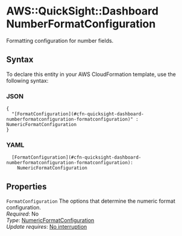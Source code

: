 # AWS::QuickSight::Dashboard NumberFormatConfiguration<a name="aws-properties-quicksight-dashboard-numberformatconfiguration"></a>

Formatting configuration for number fields\.

## Syntax<a name="aws-properties-quicksight-dashboard-numberformatconfiguration-syntax"></a>

To declare this entity in your AWS CloudFormation template, use the following syntax:

### JSON<a name="aws-properties-quicksight-dashboard-numberformatconfiguration-syntax.json"></a>

```
{
  "[FormatConfiguration](#cfn-quicksight-dashboard-numberformatconfiguration-formatconfiguration)" : NumericFormatConfiguration
}
```

### YAML<a name="aws-properties-quicksight-dashboard-numberformatconfiguration-syntax.yaml"></a>

```
  [FormatConfiguration](#cfn-quicksight-dashboard-numberformatconfiguration-formatconfiguration): 
    NumericFormatConfiguration
```

## Properties<a name="aws-properties-quicksight-dashboard-numberformatconfiguration-properties"></a>

`FormatConfiguration`  <a name="cfn-quicksight-dashboard-numberformatconfiguration-formatconfiguration"></a>
The options that determine the numeric format configuration\.  
*Required*: No  
*Type*: [NumericFormatConfiguration](aws-properties-quicksight-dashboard-numericformatconfiguration.md)  
*Update requires*: [No interruption](https://docs.aws.amazon.com/AWSCloudFormation/latest/UserGuide/using-cfn-updating-stacks-update-behaviors.html#update-no-interrupt)